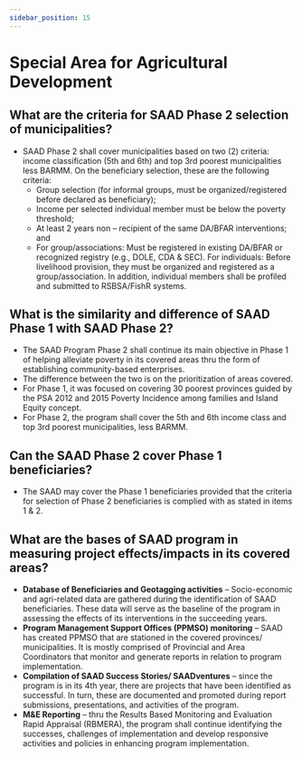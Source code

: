 ```yaml
---
sidebar_position: 15
---
```


# Special Area for Agricultural Development


## What are the criteria for SAAD Phase 2 selection of municipalities?

- SAAD Phase 2 shall cover municipalities based on two (2) criteria: income classification (5th and 6th) and top 3rd poorest municipalities less BARMM. On the beneficiary selection, these are the following criteria:
  - Group selection (for informal groups, must be organized/registered before declared as beneficiary);
  - Income per selected individual member must be below the poverty threshold;
  - At least 2 years non – recipient of the same DA/BFAR interventions; and
  - For group/associations: Must be registered in existing DA/BFAR or recognized registry (e.g., DOLE, CDA & SEC). For individuals: Before livelihood provision, they must be organized and registered as a group/association. In addition, individual members shall be profiled and submitted to RSBSA/FishR systems.

## What is the similarity and difference of SAAD Phase 1 with SAAD Phase 2?

- The SAAD Program Phase 2 shall continue its main objective in Phase 1 of helping alleviate poverty in its covered areas thru the form of establishing community-based enterprises.
- The difference between the two is on the prioritization of areas covered.
- For Phase 1, it was focused on covering 30 poorest provinces guided by the PSA 2012 and 2015 Poverty Incidence among families and Island Equity concept.
- For Phase 2, the program shall cover the 5th and 6th income class and top 3rd poorest municipalities, less BARMM.


## Can the SAAD Phase 2 cover Phase 1 beneficiaries?

- The SAAD may cover the Phase 1 beneficiaries provided that the criteria for selection of Phase 2 beneficiaries is complied with as stated in items 1 & 2.

## What are the bases of SAAD program in measuring project effects/impacts in its covered areas?

- __Database of Beneficiaries and Geotagging activities__ – Socio-economic and agri-related data are gathered during the identification of SAAD beneficiaries. These data will serve as the baseline of the program in assessing the effects of its interventions in the succeeding years.
- __Program Management Support Offices (PPMSO) monitoring__ – SAAD has created PPMSO that are stationed in the covered provinces/ municipalities. It is mostly comprised of Provincial and Area Coordinators that monitor and generate reports in relation to program implementation.
- __Compilation of SAAD Success Stories/ SAADventures__ – since the program is in its 4th year, there are projects that have been identified as successful. In turn, these are documented and promoted during report submissions, presentations, and activities of the program.
- __M&E Reporting__ – thru the Results Based Monitoring and Evaluation Rapid Appraisal (RBMERA), the program shall continue identifying the successes, challenges of implementation and develop responsive activities and policies in enhancing program implementation.

